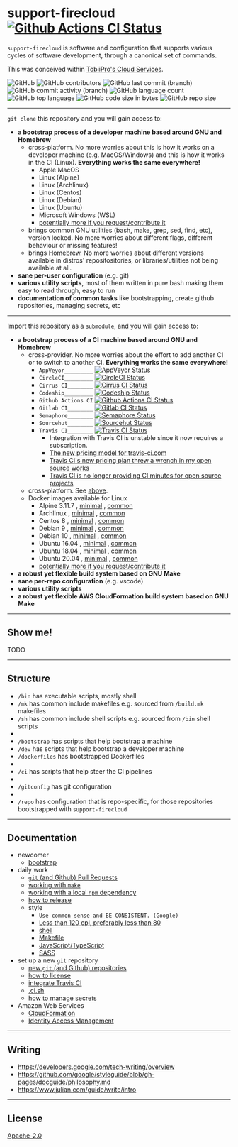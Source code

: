 # support-firecloud [![Github Actions CI Status][2]][1]

`support-firecloud` is software and configuration that supports various cycles of software development, through a canonical set of commands.

This was conceived within [TobiiPro's Cloud Services](https://github.com/tobiipro/support-firecloud).

![GitHub](https://img.shields.io/github/license/ysoftwareab/platform)
![GitHub contributors](https://img.shields.io/github/contributors-anon/ysoftwareab/platform)
![GitHub last commit (branch)](https://img.shields.io/github/last-commit/ysoftwareab/platform/master)
![GitHub commit activity (branch)](https://img.shields.io/github/commit-activity/m/ysoftwareab/platform/master)
![GitHub language count](https://img.shields.io/github/languages/count/ysoftwareab/platform)
![GitHub top language](https://img.shields.io/github/languages/top/ysoftwareab/platform)
![GitHub code size in bytes](https://img.shields.io/github/languages/code-size/ysoftwareab/platform)
![GitHub repo size](https://img.shields.io/github/repo-size/ysoftwareab/platform)

---

`git clone` this repository and you will gain access to:
  * **a bootstrap process of a developer machine based around GNU and Homebrew**
    * <a name="cross-platform"></a> cross-platform. No more worries about this is how it works on a developer machine (e.g. MacOS/Windows) and this is how it works in the CI (Linux). **Everything works the same everywhere!**
      * Apple MacOS
      * Linux (Alpine)
      * Linux (Archlinux)
      * Linux (Centos)
      * Linux (Debian)
      * Linux (Ubuntu)
      * Microsoft Windows (WSL)
      * [potentially more if you request/contribute it](https://github.com/ysoftwareab/platform/issues/new/choose)
    * brings common GNU utilities (bash, make, grep, sed, find, etc), version locked. No more worries about different flags, different behaviour or missing features!
    * brings [Homebrew](https://brew.sh). No more worries about different versions available in distros' repositositories, or libraries/utilities not being available at all.
  * **sane per-user configuration** (e.g. git)
  * **various utility scripts**, most of them written in pure bash making them easy to read through, easy to run
  * **documentation of common tasks** like bootstrapping, create github repositories, managing secrets, etc

---

Import this repository as a `submodule`, and you will gain access to:
  * **a bootstrap process of a CI machine based around GNU and Homebrew**
    * cross-provider. No more worries about the effort to add another CI or to switch to another CI. **Everything works the same everywhere!**
      * `AppVeyor_________` [![AppVeyor Status][14]][13]
      * `CircleCI_________` [![CircleCI Status][4]][3]
      * `Cirrus CI________` [![Cirrus CI Status][16]][15]
      * `Codeship_________` [![Codeship Status][8]][7]
      * `Github Actions CI` [![Github Actions CI Status][2]][1]
      * `Gitlab CI________` [![Gitlab CI Status][12]][11]
      * `Semaphore________` [![Semaphore Status][10]][9]
      * `Sourcehut________` [![Sourcehut Status][18]][17]
      * `Travis CI________` [![Travis CI Status][6]][5]
        * Integration with Travis CI is unstable since it now requires a subscription.
        * [The new pricing model for travis-ci.com](https://blog.travis-ci.com/2020-11-02-travis-ci-new-billing)
        * [Travis CI's new pricing plan threw a wrench in my open source works](https://www.jeffgeerling.com/blog/2020/travis-cis-new-pricing-plan-threw-wrench-my-open-source-works)
        * [Travis CI is no longer providing CI minutes for open source projects](https://news.ycombinator.com/item?id=25338983)
    * cross-platform. See [above](#cross-platform).
    * Docker images available for Linux
      * Alpine 3.11.7
        , [minimal](https://hub.docker.com/r/rokmoln/sf-alpine-3.11.7-minimal)
        , [common](https://hub.docker.com/r/rokmoln/sf-alpine-3.11.7-common)
      * Archlinux
        , [minimal](https://hub.docker.com/r/rokmoln/sf-arch-0-minimal)
        , [common](https://hub.docker.com/r/rokmoln/sf-arch-0-common)
      * Centos 8
        , [minimal](https://hub.docker.com/r/rokmoln/sf-centos-8-minimal)
        , [common](https://hub.docker.com/r/rokmoln/sf-centos-8-common)
      * Debian 9
        , [minimal](https://hub.docker.com/r/rokmoln/sf-debian-stretch-minimal)
        , [common](https://hub.docker.com/r/rokmoln/sf-debian-stretch-common)
      * Debian 10
        , [minimal](https://hub.docker.com/r/rokmoln/sf-debian-buster-minimal)
        , [common](https://hub.docker.com/r/rokmoln/sf-debian-buster-common)
      * Ubuntu 16.04
        , [minimal](https://hub.docker.com/r/rokmoln/sf-ubuntu-xenial-minimal)
        , [common](https://hub.docker.com/r/rokmoln/sf-ubuntu-xenial-common)
      * Ubuntu 18.04
        , [minimal](https://hub.docker.com/r/rokmoln/sf-ubuntu-bionic-minimal)
        , [common](https://hub.docker.com/r/rokmoln/sf-ubuntu-bionic-common)
      * Ubuntu 20.04
        , [minimal](https://hub.docker.com/r/rokmoln/sf-ubuntu-focal-minimal)
        , [common](https://hub.docker.com/r/rokmoln/sf-ubuntu-focal-common)
      * [potentially more if you request/contribute it](https://github.com/ysoftwareab/platform/issues/new/choose)
  * **a robust yet flexible build system based on GNU Make**
  * **sane per-repo configuration** (e.g. vscode)
  * **various utility scripts**
  * **a robust yet flexible AWS CloudFormation build system based on GNU Make**

---

## Show me!

TODO

---

## Structure

* `/bin` has executable scripts, mostly shell
* `/mk` has common include makefiles e.g. sourced from `/build.mk` makefiles
* `/sh` has common include shell scripts e.g. sourced from `/bin` shell scripts
*
* `/bootstrap` has scripts that help bootstrap a machine
* `/dev` has scripts that help bootstrap a developer machine
* `/dockerfiles` has bootstrapped Dockerfiles
*
* `/ci` has scripts that help steer the CI pipelines
*
* `/gitconfig` has git configuration
*
* `/repo` has configuration that is repo-specific, for those repositories bootstrapped with `support-firecloud`

---

## Documentation

* newcomer
  * [bootstrap](bootstrap/README.md)
* daily work
  * [`git` (and Github) Pull Requests](doc/working-with-git-pr.md)
  * [working with `make`](doc/working-with-make.md)
  * [working with a local `npm` dependency](doc/working-with-a-local-npm-dep.md)
  * [how to release](doc/how-to-release.md)
  * style
    * `Use common sense and BE CONSISTENT. (Google)`
    * [Less than 120 cpl, preferably less than 80](doc/style-maxlen.md)
    * [shell](doc/style-sh.md)
    * [Makefile](doc/style-mk.md)
    * [JavaScript/TypeScript](https://github.com/rokmoln/eslint-config-firecloud)
    * [SASS](https://github.com/rokmoln/sass-lint-config-firecloud)
* set up a new `git` repository
  * [new `git` (and Github) repositories](doc/working-with-git-new.md)
  * [how to license](doc/how-to-license.md)
  * [integrate Travis CI](doc/integrate-travis-ci.md)
  * [.ci.sh](ci/README.md)
  * [how to manage secrets](doc/how-to-manage-secrets.md)
* Amazon Web Services
  * [CloudFormation](aws-cfn.mk/README.md)
  * [Identity Access Management](doc/aws-iam.md)

---

## Writing

* https://developers.google.com/tech-writing/overview
* https://github.com/google/styleguide/blob/gh-pages/docguide/philosophy.md
* https://www.julian.com/guide/write/intro

---

## License

[Apache-2.0](LICENSE)


  [1]: https://github.com/ysoftwareab/platform/actions?query=workflow%3ACI+branch%3Amaster
  [2]: https://github.com/ysoftwareab/platform/workflows/CI/badge.svg?branch=master
  [3]: https://circleci.com/gh/ysoftwareab/platform/tree/master
  [4]: https://circleci.com/gh/ysoftwareab/platform/tree/master.svg?style=shield
  [5]: https://app.travis-ci.com/ysoftwareab/platform
  [6]: https://app.travis-ci.com/ysoftwareab/platform.svg?branch=master
  [7]: https://app.codeship.com/projects/388210
  [8]: https://app.codeship.com/projects/8fe9ad00-438f-0138-d313-2e664bcb50ed/status?branch=master
  [9]: https://ysoftwareab.semaphoreci.com/projects/platform
  [10]: https://ysoftwareab.semaphoreci.com/badges/platform/branches/master.svg?style=shields
  [11]: https://gitlab.com/ysoftwareab/platform/commits/master
  [12]: https://gitlab.com/ysoftwareab/platform/badges/master/pipeline.svg
  [13]: https://ci.appveyor.com/project/andreineculau/platform/branch/master
  [14]: https://ci.appveyor.com/api/projects/status/da744jauw31fi66h/branch/master?svg=true
  [15]: https://cirrus-ci.com/github/ysoftwareab/platform/master
  [16]: https://api.cirrus-ci.com/github/ysoftwareab/platform.svg?branch=master
  [17]: https://builds.sr.ht/~andreineculau/ysoftwareab-platform/commits/sourcehut.yml
  [18]: https://builds.sr.ht/~andreineculau/ysoftwareab-platform/commits/sourcehut.yml.svg
